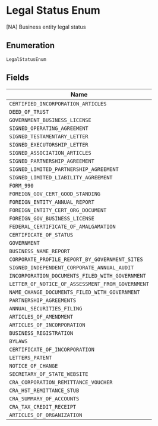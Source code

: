 
# Legal Status Enum

[NA] Business entity legal status

## Enumeration

`LegalStatusEnum`

## Fields

| Name |
|  --- |
| `CERTIFIED_INCORPORATION_ARTICLES` |
| `DEED_OF_TRUST` |
| `GOVERNMENT_BUSINESS_LICENSE` |
| `SIGNED_OPERATING_AGREEMENT` |
| `SIGNED_TESTAMENTARY_LETTER` |
| `SIGNED_EXECUTORSHIP_LETTER` |
| `SIGNED_ASSOCIATION_ARTICLES` |
| `SIGNED_PARTNERSHIP_AGREEMENT` |
| `SIGNED_LIMITED_PARTNERSHIP_AGREEMENT` |
| `SIGNED_LIMITED_LIABILITY_AGREEMENT` |
| `FORM_990` |
| `FOREIGN_GOV_CERT_GOOD_STANDING` |
| `FOREIGN_ENTITY_ANNUAL_REPORT` |
| `FOREIGN_ENTITY_CERT_ORG_DOCUMENT` |
| `FOREIGN_GOV_BUSINESS_LICENSE` |
| `FEDERAL_CERTIFICATE_OF_AMALGAMATION` |
| `CERTIFICATE_OF_STATUS` |
| `GOVERNMENT` |
| `BUSINESS_NAME_REPORT` |
| `CORPORATE_PROFILE_REPORT_BY_GOVERNMENT_SITES` |
| `SIGNED_INDEPENDENT_CORPORATE_ANNUAL_AUDIT` |
| `INCORPORATION_DOCUMENTS_FILED_WITH_GOVERNMENT` |
| `LETTER_OF_NOTICE_OF_ASSESSMENT_FROM_GOVERNMENT` |
| `NAME_CHANGE_DOCUMENTS_FILED_WITH_GOVERNMENT` |
| `PARTNERSHIP_AGREEMENTS` |
| `ANNUAL_SECURITIES_FILING` |
| `ARTICLES_OF_AMENDMENT` |
| `ARTICLES_OF_INCORPORATION` |
| `BUSINESS_REGISTRATION` |
| `BYLAWS` |
| `CERTIFICATE_OF_INCORPORATION` |
| `LETTERS_PATENT` |
| `NOTICE_OF_CHANGE` |
| `SECRETARY_OF_STATE_WEBSITE` |
| `CRA_CORPORATION_REMITTANCE_VOUCHER` |
| `CRA_HST_REMITTANCE_STUB` |
| `CRA_SUMMARY_OF_ACCOUNTS` |
| `CRA_TAX_CREDIT_RECEIPT` |
| `ARTICLES_OF_ORGANIZATION` |

